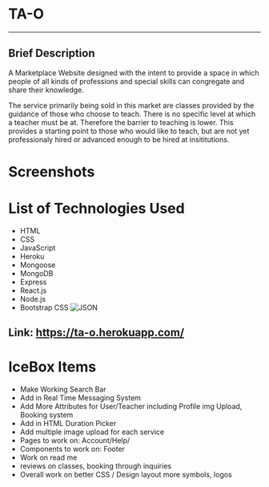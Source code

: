 # **TA-O** 

---

## Brief Description
A Marketplace Website designed with the intent to provide a space in which people of all kinds of professions and special skills can congregate and share their knowledge. 

The service primarily being sold in this market are classes provided by the guidance of those who choose to teach. There is no specific level at which a teacher must be at. Therefore the barrier to teaching is lower. This provides a starting point to those who would like to teach, but are not yet professionaly hired or advanced enough to be hired at insititutions.

# Screenshots

# List of Technologies Used

* HTML
* CSS 
* JavaScript
* Heroku
* Mongoose
* MongoDB
* Express
* React.js
* Node.js
* Bootstrap CSS
![JSON](https://svgshare.com/s/t9F)


## Link: https://ta-o.herokuapp.com/

# IceBox Items
* Make Working Search Bar
* Add in Real Time Messaging System
* Add More Attributes for User/Teacher including Profile img Upload, Booking system
* Add in HTML Duration Picker
* Add  multiple image upload for each service
* Pages to work on: Account/Help/ 
* Components to work on: Footer
* Work on read me
* reviews on classes, booking through inquiries
* Overall work on better CSS / Design layout more symbols, logos
